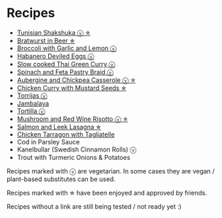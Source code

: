 # Recipes

-   [Tunisian Shakshuka ⓥ ✯](https://jlambdev.github.io/docs/shakshuka)
-   [Bratwurst in Beer ✯](https://jlambdev.github.io/docs/beerbratwurst)
-   [Broccoli with Garlic and Lemon ⓥ](https://jlambdev.github.io/docs/broccoligarliclemon)
-   [Habanero Deviled Eggs ⓥ](https://jlambdev.github.io/docs/deviledeggs)
-   [Slow cooked Thai Green Curry ⓥ](https://jlambdev.github.io/docs/thaigreencurry)
-   [Spinach and Feta Pastry Braid ⓥ](https://jlambdev.github.io/docs/spinachcheesebraid)
-   [Aubergine and Chickpea Casserole ⓥ ✯](https://jlambdev.github.io/docs/auberginecasserole)
-   [Chicken Curry with Mustard Seeds ✯](https://jlambdev.github.io/docs/chickencurry)
-   [Torrijas ⓥ](https://jlambdev.github.io/docs/torrijas)
-   [Jambalaya](https://jlambdev.github.io/docs/jambalaya)
-   [Tortilla ⓥ](https://jlambdev.github.io/docs/tortilla)
-   [Mushroom and Red Wine Risotto ⓥ ✯](https://jlambdev.github.io/docs/risotto)
-   [Salmon and Leek Lasagna ✯](https://jlambdev.github.io/docs/salmonleeklasagna)
-   [Chicken Tarragon with Tagliatelle](https://jlambdev.github.io/docs/chickentarragon)
-   Cod in Parsley Sauce
-   Kanelbullar (Swedish Cinnamon Rolls) ⓥ
-   Trout with Turmeric Onions & Potatoes

Recipes marked with ⓥ are vegetarian. In some cases they are vegan / plant-based substitutes can be used.

Recipes marked with ✯ have been enjoyed and approved by friends.

Recipes without a link are still being tested / not ready yet :)
